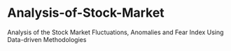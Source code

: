 # Analysis-of-Stock-Market
Analysis of the Stock Market Fluctuations, Anomalies and Fear Index Using Data-driven Methodologies
